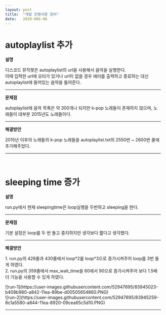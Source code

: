 ```yaml
---
layout: post
title:  "개발 진행사항 정리"
date:   2020-006-06
---
```

<!--
<title> MusicBot </title>
-->
<h1>autoplaylist 추가</h1>
<p><strong>설명</strong></p>

<p>디스코드 뮤직봇은 autoplaylist의 url을 사용해서 음악을 실행한다.<br>이때 입력한 url에 오타가 있거나 url이 없을 경우 에러를 출력하고 종료하는 대신 autoplaylist에 들어있는 음악을 틀어준다.</p>

<hr />
<p><strong>문제점</strong></p>

<p>autoplaylist에 음악 목록은 약 300개나 되지만 k-pop 노래들이 존재하지 않으며, 노래들이 대부분 2015년도 노래들이다.</p>

<hr />
<p><strong>해결방안</strong></p>

<p>2015년 이후의 노래들의 k-pop 노래들을 autoplaylist.txt의 2550번 ~ 2600번 줄에 추가해주었다. </p>


<hr />
<p>&nbsp;</p>


<h1>sleeping time 증가</h1>

<p><strong>설명</strong></p>

<p>run.py에서 현재 sleepingtime은 loop실행을 두번하고 sleeping을 한다.</p>

<hr />
<p><strong>문제점</strong></p>

<p>기본 설정은 loop를 두 번 돌고 중지하지만 생각보다 짧다고 생각했다.</p>

<hr />
<p><strong>해결방안</strong></p>

<p>1. run.py의 428줄과 430줄에서 loop*2를 loop*3으로 증가시켜주어 loop를 3번 돌게 하였다.<br />
2. run.py의 359줄에서 max_wait_time을 60에서 90으로 증가시켜주어 보다 1.5배 더 기능을 사용할 수 있게 하였다.</p>
![run-1](https://user-images.githubusercontent.com/52947695/83945023-b408b980-a842-11ea-89be-d00505654860.PNG)<br>
![run-2](https://user-images.githubusercontent.com/52947695/83945259-8c1a5580-a844-11ea-8920-09cea65c5d10.PNG)


<hr />
<p>&nbsp;</p>
